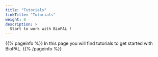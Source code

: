 ```yaml
---
title: "Tutorials"
linkTitle: "Tutorials"
weight: 8
description: >
  Start to work with BioPAL !
---
```


{{% pageinfo %}}
In this page you will find tutorials to get started with BioPAL.
{{% /pageinfo %}}
